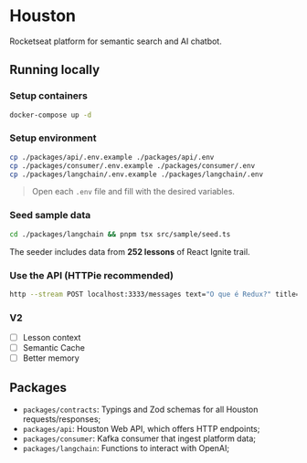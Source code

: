 # Houston

Rocketseat platform for semantic search and AI chatbot.

## Running locally

### Setup containers

```sh
docker-compose up -d
```

### Setup environment

```sh
cp ./packages/api/.env.example ./packages/api/.env
cp ./packages/consumer/.env.example ./packages/consumer/.env
cp ./packages/langchain/.env.example ./packages/langchain/.env
```

> Open each `.env` file and fill with the desired variables.

### Seed sample data

```sh
cd ./packages/langchain && pnpm tsx src/sample/seed.ts
```

The seeder includes data from **252 lessons** of React Ignite trail.

### Use the API (HTTPie recommended)

```sh
http --stream POST localhost:3333/messages text="O que é Redux?" title="Sample chat" --auth-type bearer --auth "VALID_SKYLAB_JWT"
```

### V2

- [ ] Lesson context
- [ ] Semantic Cache
- [ ] Better memory

## Packages

- `packages/contracts`: Typings and Zod schemas for all Houston requests/responses;
- `packages/api`: Houston Web API, which offers HTTP endpoints;
- `packages/consumer`: Kafka consumer that ingest platform data;
- `packages/langchain`: Functions to interact with OpenAI;